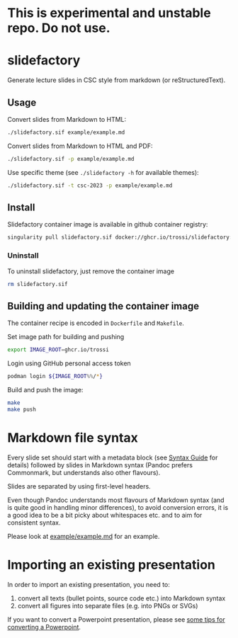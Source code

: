 # This is experimental and unstable repo. Do not use.

# slidefactory

Generate lecture slides in CSC style from markdown (or reStructuredText).


## Usage

Convert slides from Markdown to HTML:
```bash
./slidefactory.sif example/example.md
```

Convert slides from Markdown to HTML and PDF:
```bash
./slidefactory.sif -p example/example.md
```

Use specific theme (see `./slidefactory -h` for available themes):
```bash
./slidefactory.sif -t csc-2023 -p example/example.md
```


## Install

Slidefactory container image is available in github container registry:
```bash
singularity pull slidefactory.sif docker://ghcr.io/trossi/slidefactory:0.1.0
```


### Uninstall

To uninstall slidefactory, just remove the container image
```bash
rm slidefactory.sif
```


## Building and updating the container image

The container recipe is encoded in `Dockerfile` and `Makefile`.

Set image path for building and pushing
```bash
export IMAGE_ROOT=ghcr.io/trossi
```

Login using GitHub personal access token
```bash
podman login ${IMAGE_ROOT%%/*}
```

Build and push the image:
```bash
make
make push
```


# Markdown file syntax

Every slide set should start with a metadata block (see [Syntax
Guide](docs/syntax-guide.md) for details) followed by slides in Markdown
syntax (Pandoc prefers Commonmark, but understands also other flavours).

Slides are separated by using first-level headers.

Even though Pandoc understands most flavours of Markdown syntax (and is quite
good in handling minor differences), to avoid conversion errors, it is a good
idea to be a bit picky about whitespaces etc. and to aim for consistent
syntax.

Please look at [example/example.md](example/example.md) for an example.


# Importing an existing presentation

In order to import an existing presentation, you need to:
1. convert all texts (bullet points, source code etc.) into Markdown syntax
2. convert all figures into separate files (e.g. into PNGs or SVGs)

If you want to convert a Powerpoint presentation, please see
[some tips for converting a Powerpoint](docs/import-powerpoint.md).

